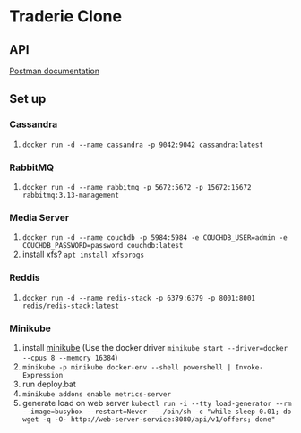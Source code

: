 # Traderie Clone

## API
[Postman documentation](https://documenter.getpostman.com/view/21886355/2sA3BoaWyf#fdff4ac0-dfb2-4738-8fd3-549ba8001736)

## Set up
### Cassandra
1. `docker run -d --name cassandra -p 9042:9042 cassandra:latest`

### RabbitMQ
1. `docker run -d --name rabbitmq -p 5672:5672 -p 15672:15672 rabbitmq:3.13-management`

### Media Server
1. `docker run -d --name couchdb -p 5984:5984 -e COUCHDB_USER=admin -e COUCHDB_PASSWORD=password couchdb:latest`
2. install xfs? `apt install xfsprogs`

### Reddis
1. `docker run -d --name redis-stack -p 6379:6379 -p 8001:8001 redis/redis-stack:latest`

### Minikube
1. install [minikube](https://minikube.sigs.k8s.io/docs/start/) (Use the docker driver `minikube start --driver=docker --cpus 8 --memory 16384`)
2. `minikube -p minikube docker-env --shell powershell | Invoke-Expression`
3. run deploy.bat
4. `minikube addons enable metrics-server`
5. generate load on web server `kubectl run -i --tty load-generator --rm --image=busybox --restart=Never -- /bin/sh -c "while sleep 0.01; do wget -q -O- http://web-server-service:8080/api/v1/offers; done"`
